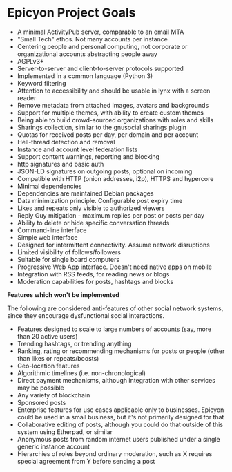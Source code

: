 # Epicyon Project Goals

 * A minimal ActivityPub server, comparable to an email MTA
 * "Small Tech" ethos. Not many accounts per instance
 * Centering people and personal computing, not corporate or organizational accounts abstracting people away
 * AGPLv3+
 * Server-to-server and client-to-server protocols supported
 * Implemented in a common language (Python 3)
 * Keyword filtering
 * Attention to accessibility and should be usable in lynx with a screen reader
 * Remove metadata from attached images, avatars and backgrounds
 * Support for multiple themes, with ability to create custom themes
 * Being able to build crowd-sourced organizations with roles and skills
 * Sharings collection, similar to the gnusocial sharings plugin
 * Quotas for received posts per day, per domain and per account
 * Hell-thread detection and removal
 * Instance and account level federation lists
 * Support content warnings, reporting and blocking
 * http signatures and basic auth
 * JSON-LD signatures on outgoing posts, optional on incoming
 * Compatible with HTTP (onion addresses, i2p), HTTPS and hypercore
 * Minimal dependencies
 * Dependencies are maintained Debian packages
 * Data minimization principle. Configurable post expiry time
 * Likes and repeats only visible to authorized viewers
 * Reply Guy mitigation - maximum replies per post or posts per day
 * Ability to delete or hide specific conversation threads
 * Command-line interface
 * Simple web interface
 * Designed for intermittent connectivity. Assume network disruptions
 * Limited visibility of follows/followers
 * Suitable for single board computers
 * Progressive Web App interface. Doesn't need native apps on mobile
 * Integration with RSS feeds, for reading news or blogs
 * Moderation capabilities for posts, hashtags and blocks

**Features which won't be implemented**

The following are considered anti-features of other social network systems, since they encourage dysfunctional social interactions.

 * Features designed to scale to large numbers of accounts (say, more than 20 active users)
 * Trending hashtags, or trending anything
 * Ranking, rating or recommending mechanisms for posts or people (other than likes or repeats/boosts)
 * Geo-location features
 * Algorithmic timelines (i.e. non-chronological)
 * Direct payment mechanisms, although integration with other services may be possible
 * Any variety of blockchain
 * Sponsored posts
 * Enterprise features for use cases applicable only to businesses. Epicyon could be used in a small business, but it's not primarily designed for that
 * Collaborative editing of posts, although you could do that outside of this system using Etherpad, or similar
 * Anonymous posts from random internet users published under a single generic instance account
 * Hierarchies of roles beyond ordinary moderation, such as X requires special agreement from Y before sending a post
